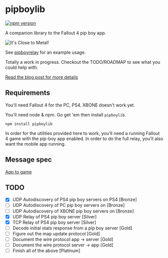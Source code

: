 # pipboylib

[![npm version](https://badge.fury.io/js/pipboylib.svg)](https://badge.fury.io/js/pipboylib)

A companion library to the Fallout 4 pip boy app.

![It's Close to Metal!](https://8d8dcdd952aa2708c2ff-519cda130c91226e76017ae910bdb276.ssl.cf1.rackcdn.com/close-to-metal-ba0f30d76e986ef9fa02e7fbb1c3a8a954b268777325adf87250e3f0cfc4ef17.png)

See [pipboyrelay](https://github.com/rgbkrk/pipboyrelay) for an example usage.

Totally a work in progress. Checkout the TODO/ROADMAP to see what you could help with.

[Read the blog post for more details](https://getcarina.com/blog/fallout-4-service-discovery-and-relay)

## Requirements

You'll need Fallout 4 for the PC, PS4. XBONE doesn't work yet.

You'll need node & npm. Go get 'em then install `pipboylib`.

```
npm install pipboylib
```

In order for the utilities provided here to work, you'll need a running Fallout 4 game with the pip-boy app enabled. In order to do the full relay, you'll also want the mobile app running.

## Message spec

[App to game](msg-spec.md)

## TODO

* [X] UDP Autodiscovery of PS4 pip boy servers on PS4 [Bronze]
* [ ] UDP Autodiscovery of PC pip boy servers on [Bronze]
* [ ] UDP Autodiscovery of XBONE pip boy servers on [Bronze]
* [X] UDP Relay of PS4 pip boy server [Silver]
* [X] TCP Relay of PS4 pip boy server [Silver]
* [ ] Decode initial stats response from a pip boy server [Gold]
* [ ] Figure out the map update protocol [Gold]
* [ ] Document the wire protocol app -> server [Gold]
* [ ] Document the wire protocol server -> app [Gold]
* [ ] Finish all of the above [Platinum]
